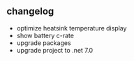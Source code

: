 ## changelog
- optimize heatsink temperature display
- show battery c-rate
- upgrade packages
- upgrade project to .net 7.0
